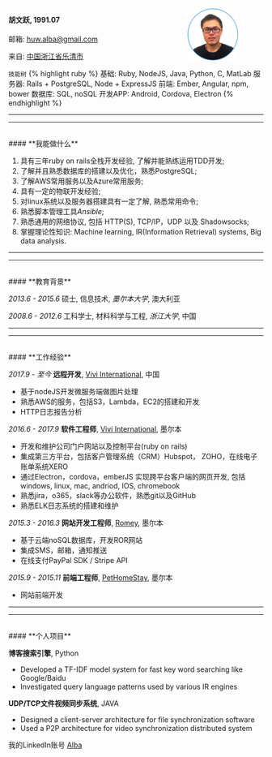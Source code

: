 <div class="col-xs-12">
  <div class="col-xs-6">
    <h4>胡文跃, 1991.07</h4>
  </div>
  <div class="col-xs-6">
    <img src="/images/alba.png" width="100" style="float: right; padding-right: 50px; margin-top: -50px;"/>
  </div>
</div>


邮箱: [huw.alba@gmail.com][email-to]

来自: [中国浙江省乐清市][address-url]

`技能树`
{% highlight ruby %}
基础: Ruby, NodeJS, Java, Python, C, MatLab
服务器: Rails + PostgreSQL, Node + ExpressJS
前端: Ember, Angular, npm, bower
数据库: SQL, noSQL
开发APP: Android, Cordova, Electron
{% endhighlight %}

---
---
<br>
#### **我能做什么**

1. 具有三年ruby on rails全栈开发经验, 了解并能熟练运用TDD开发;
2. 了解并且熟悉数据库的搭建以及优化，熟悉PostgreSQL;
3. 了解AWS常用服务以及Azure常用服务;
4. 具有一定的物联开发经验;
5. 对linux系统以及服务器搭建具有一定了解, 熟悉常用命令;
6. 熟悉脚本管理工具*Ansible*;
7. 熟悉通用的网络协议, 包括 HTTP(S), TCP/IP，UDP 以及 Shadowsocks;
8. 掌握理论性知识: Machine learning, IR(Information Retrieval) systems, Big data analysis.

---
---
<br>
#### **教育背景**

_2013.6 - 2015.6_ 硕士, 信息技术, *墨尔本大学*, 澳大利亚

_2008.6 - 2012.6_ 工科学士, 材料科学与工程, *浙江大学*, 中国

---
---
<br>
#### **工作经验**

_2017.9 - 至今_ **远程开发**, [Vivi International][vivi-url], 中国
- 基于nodeJS开发微服务端做图片处理
- 熟悉AWS的服务，包括S3，Lambda，EC2的搭建和开发
- HTTP日志报告分析

_2016.6 - 2017.9_ **软件工程师**, [Vivi International][vivi-url], 墨尔本

- 开发和维护公司门户网站以及控制平台(ruby on rails)
- 集成第三方平台，包括客户管理系统（CRM）Hubspot， ZOHO，在线电子账单系统XERO
- 通过Electron，cordova，emberJS 实现跨平台客户端的网页开发, 包括windows, linux, mac, andriod, IOS, chromebook
- 熟悉jira，o365，slack等办公软件，熟悉git以及GitHub
- 熟悉ELK日志系统的搭建和维护

_2015.3 - 2016.3_ **网站开发工程师**, [Romey][romey-url], 墨尔本

- 基于云端noSQL数据库，开发ROR网站
- 集成SMS，邮箱，通知推送
- 在线支付PayPal SDK / Stripe API

_2015.9 - 2015.11_ **前端工程师**, [PetHomeStay][pethomestay-url], 墨尔本

- 网站前端开发

---
---
<br>
#### **个人项目**

**博客搜索引擎**, Python

- Developed a TF-IDF model system for fast key word searching like Google/Baidu
- Investigated query language patterns used by various IR engines

**UDP/TCP文件视频同步系统**, JAVA

- Designed a client-server architecture for file synchronization software
- Used a P2P architecture for video synchronization distributed system

 我的LinkedIn账号 [Alba][linkedIn]

[address-url]:/general/2018/01/08/温州人为什么精于经商致富.html
[email-to]: mailto:huw.alba@gmail.com
[linkedIn]: https://au.linkedin.com/in/alba-hoo
[romey-url]:https://www.romey.co
[pethomestay-url]:https://www.pethomestay.com.au
[vivi-url]:https://www.vivi.io
